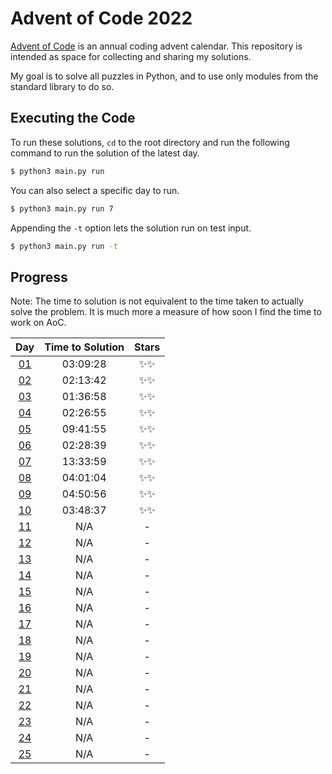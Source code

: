 # Advent of Code 2022

[Advent of Code](https://adventofcode.com/) is an annual coding advent calendar. This repository is intended as space
for collecting and sharing my solutions.

My goal is to solve all puzzles in Python, and to use only modules from the standard library to do so.

## Executing the Code

To run these solutions, `cd` to the root directory and run the following command to run the solution of the latest day.

```sh
$ python3 main.py run
```

You can also select a specific day to run.

```sh
$ python3 main.py run 7
```

Appending the `-t` option lets the solution run on test input.

```sh
$ python3 main.py run -t
```

## Progress

Note: The time to solution is not equivalent to the time taken to actually solve the problem. It is much more a measure
of how soon I find the time to work on AoC.

| Day | Time to Solution |   Stars   |
|:---:|:----------------:|:---------:|
| [01](https://adventofcode.com/2022/day/1) | 03:09:28 | ✨✨ |
| [02](https://adventofcode.com/2022/day/2) | 02:13:42 | ✨✨ |
| [03](https://adventofcode.com/2022/day/3) | 01:36:58 | ✨✨ |
| [04](https://adventofcode.com/2022/day/4) | 02:26:55 | ✨✨ |
| [05](https://adventofcode.com/2022/day/5) | 09:41:55 | ✨✨ |
| [06](https://adventofcode.com/2022/day/6) | 02:28:39 | ✨✨ |
| [07](https://adventofcode.com/2022/day/7) | 13:33:59 | ✨✨ |
| [08](https://adventofcode.com/2022/day/8) | 04:01:04 | ✨✨ |
| [09](https://adventofcode.com/2022/day/9) | 04:50:56 | ✨✨ |
| [10](https://adventofcode.com/2022/day/10) | 03:48:37 | ✨✨ |
| [11](https://adventofcode.com/2022/day/11) | N/A | - |
| [12](https://adventofcode.com/2022/day/12) | N/A | - |
| [13](https://adventofcode.com/2022/day/13) | N/A | - |
| [14](https://adventofcode.com/2022/day/14) | N/A | - |
| [15](https://adventofcode.com/2022/day/15) | N/A | - |
| [16](https://adventofcode.com/2022/day/16) | N/A | - |
| [17](https://adventofcode.com/2022/day/17) | N/A | - |
| [18](https://adventofcode.com/2022/day/18) | N/A | - |
| [19](https://adventofcode.com/2022/day/19) | N/A | - |
| [20](https://adventofcode.com/2022/day/20) | N/A | - |
| [21](https://adventofcode.com/2022/day/21) | N/A | - |
| [22](https://adventofcode.com/2022/day/22) | N/A | - |
| [23](https://adventofcode.com/2022/day/23) | N/A | - |
| [24](https://adventofcode.com/2022/day/24) | N/A | - |
| [25](https://adventofcode.com/2022/day/25) | N/A | - |

<!--- EndProgress -->